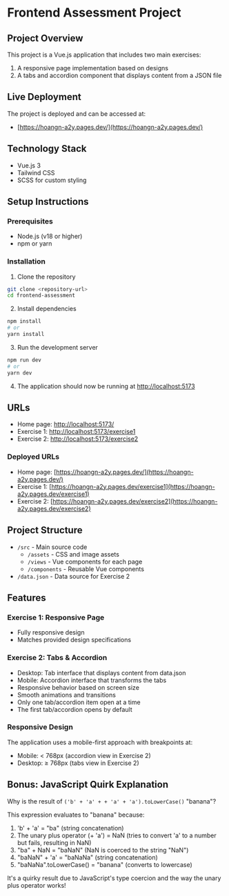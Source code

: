 # Frontend Assessment Project

## Project Overview
This project is a Vue.js application that includes two main exercises:
1. A responsive page implementation based on designs
2. A tabs and accordion component that displays content from a JSON file

## Live Deployment
The project is deployed and can be accessed at:
- [https://hoangn-a2y.pages.dev/](https://hoangn-a2y.pages.dev/)

## Technology Stack
- Vue.js 3
- Tailwind CSS
- SCSS for custom styling

## Setup Instructions

### Prerequisites
- Node.js (v18 or higher)
- npm or yarn

### Installation
1. Clone the repository
```bash
git clone <repository-url>
cd frontend-assessment
```

2. Install dependencies
```bash
npm install
# or
yarn install
```

3. Run the development server
```bash
npm run dev
# or
yarn dev
```

4. The application should now be running at [http://localhost:5173](http://localhost:5173)

## URLs
- Home page: [http://localhost:5173/](http://localhost:5173/)
- Exercise 1: [http://localhost:5173/exercise1](http://localhost:5173/exercise1)
- Exercise 2: [http://localhost:5173/exercise2](http://localhost:5173/exercise2)

### Deployed URLs
- Home page: [https://hoangn-a2y.pages.dev/](https://hoangn-a2y.pages.dev/)
- Exercise 1: [https://hoangn-a2y.pages.dev/exercise1](https://hoangn-a2y.pages.dev/exercise1)
- Exercise 2: [https://hoangn-a2y.pages.dev/exercise2](https://hoangn-a2y.pages.dev/exercise2)

## Project Structure
- `/src` - Main source code
  - `/assets` - CSS and image assets
  - `/views` - Vue components for each page
  - `/components` - Reusable Vue components
- `/data.json` - Data source for Exercise 2

## Features

### Exercise 1: Responsive Page
- Fully responsive design
- Matches provided design specifications

### Exercise 2: Tabs & Accordion
- Desktop: Tab interface that displays content from data.json
- Mobile: Accordion interface that transforms the tabs
- Responsive behavior based on screen size
- Smooth animations and transitions
- Only one tab/accordion item open at a time
- The first tab/accordion opens by default

### Responsive Design
The application uses a mobile-first approach with breakpoints at:
- Mobile: < 768px (accordion view in Exercise 2)
- Desktop: ≥ 768px (tabs view in Exercise 2)

## Bonus: JavaScript Quirk Explanation

Why is the result of `('b' + 'a' + + 'a' + 'a').toLowerCase()` "banana"?

This expression evaluates to "banana" because:

1. 'b' + 'a' = "ba" (string concatenation)
2. The unary plus operator (+ 'a') = NaN (tries to convert 'a' to a number but fails, resulting in NaN)
3. "ba" + NaN = "baNaN" (NaN is coerced to the string "NaN")
4. "baNaN" + 'a' = "baNaNa" (string concatenation)
5. "baNaNa".toLowerCase() = "banana" (converts to lowercase)

It's a quirky result due to JavaScript's type coercion and the way the unary plus operator works!
